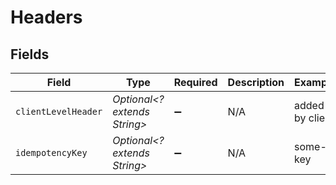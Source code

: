 # Headers


## Fields

| Field                        | Type                         | Required                     | Description                  | Example                      |
| ---------------------------- | ---------------------------- | ---------------------------- | ---------------------------- | ---------------------------- |
| `clientLevelHeader`          | *Optional<? extends String>* | :heavy_minus_sign:           | N/A                          | added by client              |
| `idempotencyKey`             | *Optional<? extends String>* | :heavy_minus_sign:           | N/A                          | some-key                     |